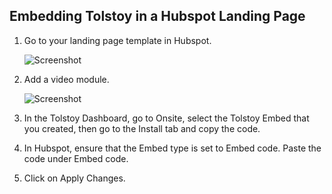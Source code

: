 ## Embedding Tolstoy in a Hubspot Landing Page

1. Go to your landing page template in Hubspot.

   ![Screenshot](https://downloads.intercomcdn.com/i/o/441298510/f1cab98d8ec4c8b6c6fbf12d/image.png)

2. Add a video module.

   ![Screenshot](https://downloads.intercomcdn.com/i/o/441299334/3641f2d6b75422547faf4b2d/image.png)

3. In the Tolstoy Dashboard, go to Onsite, select the Tolstoy Embed that you created, then go to the Install tab and copy the code.

4. In Hubspot, ensure that the Embed type is set to Embed code. Paste the code under Embed code.

5. Click on Apply Changes.